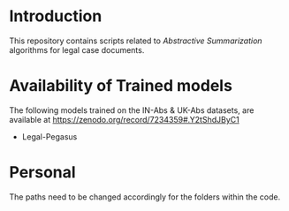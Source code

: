 # Introduction

This repository contains scripts related to *Abstractive Summarization*  algorithms for legal case documents.

# Availability of Trained models

The following models trained on the IN-Abs & UK-Abs datasets, are available at https://zenodo.org/record/7234359#.Y2tShdJByC1

- Legal-Pegasus


# Personal

The paths need to be changed accordingly for the folders within the code.
